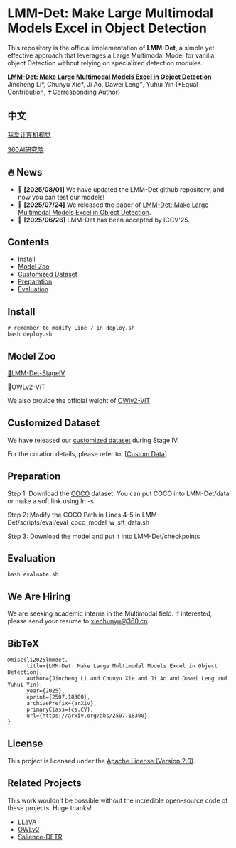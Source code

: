 # LMM-Det: Make Large Multimodal Models Excel in Object Detection

This repository is the official implementation of **LMM-Det**,  a simple yet effective approach that leverages a Large Multimodal Model for vanilla object Detection without relying on specialized detection modules.

**[LMM-Det: Make Large Multimodal Models Excel in Object Detection](https://arxiv.org/abs/2507.18300)** 
</br>
Jincheng Li*, Chunyu Xie*, Ji Ao, Dawei Leng†, Yuhui Yin (*Equal Contribution, ✝Corresponding Author)
</br>

## 中文
[我爱计算机视觉​](https://zhuanlan.zhihu.com/p/1932117466013758166)

[360AI研究院](https://research.360.cn/blog/detail/6876171cb8ed93721b543154)


## 🔥 News
- 🚀 **[2025/08/01]** We have updated the LMM-Det github repository, and now you can test our models!
- 🚀 **[2025/07/24]** We released the paper of [LMM-Det: Make Large Multimodal Models Excel in Object Detection](https://arxiv.org/abs/2507.18300).
- 🚀 **[2025/06/26]** LMM-Det has been accepted by ICCV'25.

## Contents
- [Install](#install)
- [Model Zoo](#modelzoo)
- [Customized Dataset](#customizeddataset)
- [Preparation](#customizeddataset)
- [Evaluation](#evaluation)



## Install

```Shell
# remember to modify Line 7 in deploy.sh 
bash deploy.sh
```

## Model Zoo

[🤗LMM-Det-StageIV](https://huggingface.co/qihoo360/LMM-Det/tree/main/checkpoints)

[🤗OWLv2-ViT](https://huggingface.co/google/owlv2-large-patch14-ensemble)

We also provide the official weight of [OWlv2-ViT](https://huggingface.co/qihoo360/LMM-Det/tree/main/checkpoints/owlv2-large-patch14-ensemble)

## Customized Dataset

We have released our [customized dataset](https://huggingface.co/qihoo360/LMM-Det/tree/main/custom_data) during Stage IV.

For the curation details, please refer to: [[Custom Data](custom_data/custom_data.md)]


## Preparation

Step 1: Download the [COCO](https://cocodataset.org/) dataset. You can put COCO into LMM-Det/data or make a soft link using ln -s.

Step 2: Modify the COCO Path in Lines 4-5 in LMM-Det/scripts/eval/eval_coco_model_w_sft_data.sh


Step 3: Download the model and put it into LMM-Det/checkpoints


## Evaluation


```Shell 
bash evaluate.sh
```

## We Are Hiring
We are seeking academic interns in the Multimodal field. If interested, please send your resume to xiechunyu@360.cn.



## BibTeX
```
@misc{li2025lmmdet,
      title={LMM-Det: Make Large Multimodal Models Excel in Object Detection}, 
      author={Jincheng Li and Chunyu Xie and Ji Ao and Dawei Leng and Yuhui Yin},
      year={2025},
      eprint={2507.18300},
      archivePrefix={arXiv},
      primaryClass={cs.CV},
      url={https://arxiv.org/abs/2507.18300}, 
}
```


## License
This project is licensed under the [Apache License (Version 2.0)](https://github.com/modelscope/modelscope/blob/master/LICENSE).


## Related Projects
This work wouldn't be possible without the incredible open-source code of these projects. Huge thanks!
- [LLaVA](https://github.com/haotian-liu/LLaVA)
- [OWLv2](https://github.com/huggingface/transformers/blob/main/docs/source/en/model_doc/owlv2.md)
- [Salience-DETR](https://github.com/xiuqhou/Salience-DETR)